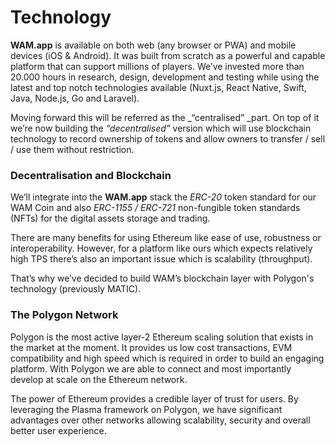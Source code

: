 # Technology

**WAM.app** is available on both web (any browser or PWA) and mobile devices (iOS & Android). It was built from scratch as a powerful and capable platform that can support millions of players. We’ve invested more than 20.000 hours in research, design, development and testing while using the latest and top notch technologies available (Nuxt.js, React Native, Swift, Java, Node.js, Go and Laravel).

Moving forward this will be referred as the _“centralised” _part. On top of it we’re now building the _“decentralised”_ version which will use blockchain technology to record ownership of tokens and allow owners to transfer / sell / use them without restriction.

### **Decentralisation and Blockchain**

We’ll integrate into the **WAM.app** stack the _ERC-20_ token standard for our WAM Coin and also _ERC-1155 / ERC-721_ non-fungible token standards (NFTs) for the digital assets storage and trading.

There are many benefits for using Ethereum like ease of use, robustness or interoperability. However, for a platform like ours which expects relatively high TPS there’s also an important issue which is scalability (throughput).

That’s why we’ve decided to build WAM’s blockchain layer with Polygon's technology (previously MATIC).

### **The Polygon Network**

Polygon is the most active layer-2 Ethereum scaling solution that exists in the market at the moment. It provides us low cost transactions, EVM compatibility and high speed which is required in order to build an engaging platform. With Polygon we are able to connect and most importantly develop at scale on the Ethereum network.

The power of Ethereum provides a credible layer of trust for users. By leveraging the Plasma framework on Polygon, we have significant advantages over other networks allowing scalability, security and overall better user experience.
